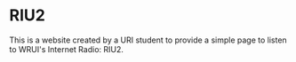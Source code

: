 # RIU2

This is a website created by a URI student to provide a simple page to listen to WRUI's Internet Radio: RIU2.
